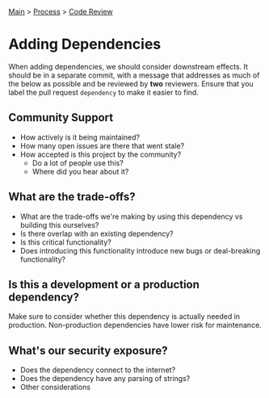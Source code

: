 [Main](../../README.md) >
[Process](../README.md) >
[Code Review](./README.md)

# Adding Dependencies

When adding dependencies, we should consider downstream effects. It should be in
a separate commit, with a message that addresses as much of the below as
possible and be reviewed by **two** reviewers. Ensure that you label the pull
request `dependency` to make it easier to find.

## Community Support

- How actively is it being maintained?
- How many open issues are there that went stale?
- How accepted is this project by the community?
  - Do a lot of people use this?
  - Where did you hear about it?

## What are the trade-offs?

- What are the trade-offs we're making by using this dependency vs building this
  ourselves?
- Is there overlap with an existing dependency?
- Is this critical functionality?
- Does introducing this functionality introduce new bugs or deal-breaking
  functionality?

## Is this a development or a production dependency?

Make sure to consider whether this dependency is actually needed in production.
Non-production dependencies have lower risk for maintenance.

## What's our security exposure?

- Does the dependency connect to the internet?
- Does the dependency have any parsing of strings?
- Other considerations
